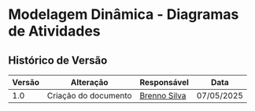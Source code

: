 # Modelagem Dinâmica - Diagramas de Atividades


## Histórico de Versão

| Versão | Alteração                                    | Responsável                                | Data       |
|--------|-----------------------------------------------|--------------------------------------------|------------|
| 1.0    | Criação do documento                          | [Brenno Silva](https://github.com/brenno-silva01) | 07/05/2025 |

